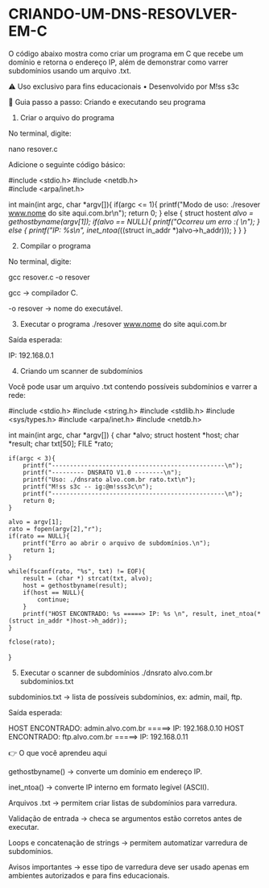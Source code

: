 # CRIANDO-UM-DNS-RESOVLVER-EM-C
O código abaixo mostra como criar um programa em C que recebe um domínio e retorna o endereço IP, além de demonstrar como varrer subdomínios usando um arquivo .txt.

⚠️ Uso exclusivo para fins educacionais • Desenvolvido por M!ss s3c

📝 Guia passo a passo: Criando e executando seu programa

1. Criar o arquivo do programa

No terminal, digite:

nano resover.c


Adicione o seguinte código básico:

#include <stdio.h>
#include <netdb.h>    
#include <arpa/inet.h>

int main(int argc, char *argv[]){
    if(argc <= 1){
        printf("Modo de uso: ./resover www.nome do site aqui.com.br\n");
        return 0;
    } else {
        struct hostent *alvo = gethostbyname(argv[1]);
        if(alvo == NULL){
            printf("Ocorreu um erro :( \n");
        } else {
            printf("IP: %s\n", inet_ntoa(*((struct in_addr *)alvo->h_addr)));
        }
    }
}

2. Compilar o programa

No terminal, digite:

gcc resover.c -o resover


gcc → compilador C.

-o resover → nome do executável.

3. Executar o programa
./resover www.nome do site aqui.com.br


Saída esperada:

IP: 192.168.0.1

4. Criando um scanner de subdomínios

Você pode usar um arquivo .txt contendo possíveis subdomínios e varrer a rede:

#include <stdio.h>
#include <string.h>
#include <stdlib.h>
#include <sys/types.h>
#include <arpa/inet.h>
#include <netdb.h>

int main(int argc, char *argv[])
{
    char *alvo;
    struct hostent *host;
    char *result;
    char txt[50];
    FILE *rato;

    if(argc < 3){
        printf("------------------------------------------------\n");
        printf("--------- DNSRATO V1.0 --------\n");
        printf("Uso: ./dnsrato alvo.com.br rato.txt\n");
        printf("M!ss s3c -- ig:@m!sss3c\n");
        printf("------------------------------------------------\n");
        return 0;
    }

    alvo = argv[1];
    rato = fopen(argv[2],"r");
    if(rato == NULL){
        printf("Erro ao abrir o arquivo de subdomínios.\n");
        return 1;
    }

    while(fscanf(rato, "%s", txt) != EOF){
        result = (char *) strcat(txt, alvo);
        host = gethostbyname(result);
        if(host == NULL){
            continue;
        }
        printf("HOST ENCONTRADO: %s =====> IP: %s \n", result, inet_ntoa(*(struct in_addr *)host->h_addr));
    }

    fclose(rato);
}

5. Executar o scanner de subdomínios
./dnsrato alvo.com.br subdominios.txt


subdominios.txt → lista de possíveis subdomínios, ex: admin, mail, ftp.

Saída esperada:

HOST ENCONTRADO: admin.alvo.com.br =====> IP: 192.168.0.10
HOST ENCONTRADO: ftp.alvo.com.br =====> IP: 192.168.0.11

👉 O que você aprendeu aqui

gethostbyname() → converte um domínio em endereço IP.

inet_ntoa() → converte IP interno em formato legível (ASCII).

Arquivos .txt → permitem criar listas de subdomínios para varredura.

Validação de entrada → checa se argumentos estão corretos antes de executar.

Loops e concatenação de strings → permitem automatizar varredura de subdomínios.

Avisos importantes → esse tipo de varredura deve ser usado apenas em ambientes autorizados e para fins educacionais.
